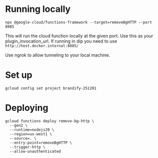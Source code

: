 # Running locally

`npx @google-cloud/functions-framework --target=removeBgHTTP --port 8085`

This will run the cloud function locally at the given port. Use this as your plugin_invocation_url. If running in dip you need to use `http://host.docker.internal:8085/`

Use ngrok to allow tunneling to your local machine.

# Set up

```
gcloud config set project brandify-251201
```

# Deploying

```
gcloud functions deploy remove-bg-http \
  --gen2 \
  --runtime=nodejs20 \
  --region=us-west1 \
  --source=. \
  --entry-point=removeBgHTTP \
  --trigger-http \
  --allow-unauthenticated
```